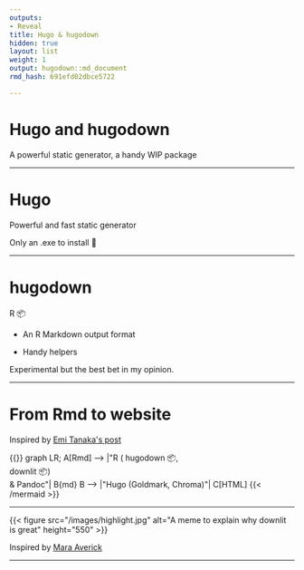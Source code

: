 ```yaml
---
outputs:
- Reveal
title: Hugo & hugodown
hidden: true
layout: list
weight: 1
output: hugodown::md_document
rmd_hash: 691efd02dbce5722

---
```


Hugo and hugodown
=================

A powerful static generator, a handy WIP package

------------------------------------------------------------------------

Hugo
====

Powerful and fast static generator

Only an .exe to install :tada:

------------------------------------------------------------------------

hugodown
========

R :package:

-   An R Markdown output format

-   Handy helpers

Experimental but the best bet in my opinion.

------------------------------------------------------------------------

From Rmd to website
===================

Inspired by [Emi Tanaka's post](https://emitanaka.org/r/posts/2018-12-12-scientific-and-technical-blogging-radix-vs-blogdown/)

{{<mermaid align="left">}}
graph LR;
    A[Rmd] --> |"R ( hugodown :package:, </br> downlit :package:) </br> & Pandoc"| B{md}
    B --> |"Hugo (Goldmark, Chroma)"| C[HTML]
{{< /mermaid >}}

------------------------------------------------------------------------

{{< figure src="/images/highlight.jpg" alt="A meme to explain why downlit is great" height="550" >}}

Inspired by [Mara Averick](https://twitter.com/dataandme/status/1255510799273132032)

------------------------------------------------------------------------

